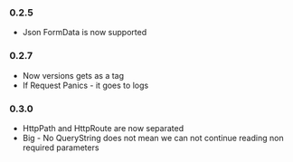 ### 0.2.5
* Json FormData is now supported

### 0.2.7
* Now versions gets as a tag
* If Request Panics - it goes to logs


### 0.3.0
* HttpPath and HttpRoute are now separated
* Big - No QueryString does not mean we can not continue reading non required parameters
